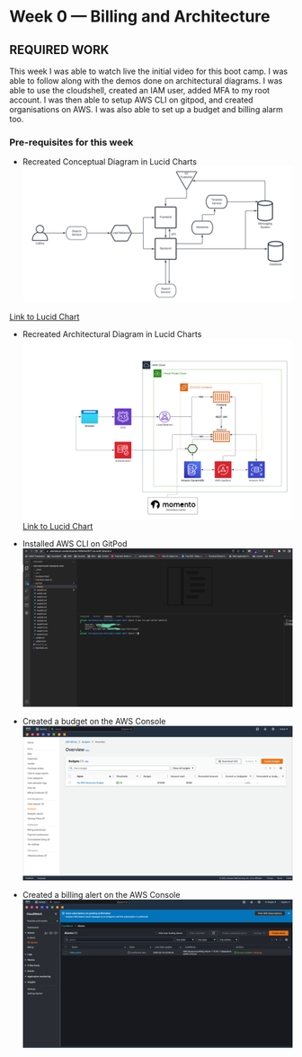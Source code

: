 # Week 0 — Billing and Architecture

## REQUIRED WORK
This week I was able to watch live the initial video for this boot camp. I was able to follow along with the demos done on architectural diagrams. I was able to use the cloudshell, created an IAM user, added MFA to my root account. I was then able to setup AWS CLI on gitpod, and created organisations on AWS. I was also able to set up a budget and billing alarm too.


### Pre-requisites for this week

- Recreated Conceptual Diagram in Lucid Charts
![Image Evidence](assets/Cruddur-ConceptualDiagram.png)

[Link to Lucid Chart](https://lucid.app/lucidchart/f6ff3234-50b6-4784-83f0-25608d62bd88/edit?viewport_loc=-624%2C-95%2C2714%2C1542%2Ce-eyg~~ZNQ5a&invitationId=inv_358226f5-de8c-4f49-a7d7-8356958371af)

- Recreated Architectural Diagram in Lucid Charts
![Image Evidence](assets/Cruddur-ArchitecturalDiagram.png)
[Link to Lucid Chart](https://lucid.app/lucidchart/f6ff3234-50b6-4784-83f0-25608d62bd88/edit?viewport_loc=-265%2C-2%2C3088%2C1754%2C0_0&invitationId=inv_358226f5-de8c-4f49-a7d7-8356958371af)


- Installed AWS CLI on GitPod
![Image Evidence](assets/awscli.png)

- Created a budget on the AWS Console
![Image Evidence](assets/budget.png)

- Created a billing alert on the AWS Console
![Image Evidence](assets/alerts.png)

